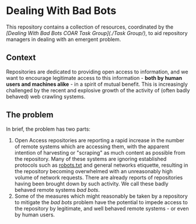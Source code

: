 # Dealing With Bad Bots

This repository contains a collection of resources, coordinated by the *[Dealing With Bad Bots COAR Task Group](./Task Group/)*, to aid repository managers in dealing with an emergent problem.

## Context

Repositories are dedicated to providing open access to information, and we want to encourage legitimate access to this information - **both by human users and machines alike** - in a spirit of mutual benefit. This is increasingly challenged by the recent and explosive growth of the activity of (often badly behaved) web crawling systems.

## The problem

In brief, the problem has two parts:

1. Open Access repositories are reporting a rapid increase in the number of remote systems which are accessing them, with the apparent intention of harvesting or "scraping" as much content as possible from the repository. Many of these systems are ignoring established protocols such as [robots.txt](https://en.wikipedia.org/wiki/Robots.txt) and general networks etiquette, resulting in the repository becoming overwhelmed with an unreasonably high volume of network requests. There are already reports of repositories having been brought down by such activity. We call these badly behaved remote systems *bad bots*.
2. Some of the measures which might reasonably be taken by a repository to mitigate the *bad bots* problem have the potential to impede access to the repository by legitimate, and well behaved remote systems - or even by human users.

